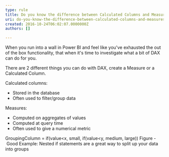 ```yaml
---
type: rule
title: Do you know the difference between Calculated Columns and Measures in Power BI?
uri: do-you-know-the-difference-between-calculated-columns-and-measures-in-power-bi
created: 2016-10-24T06:02:07.0000000Z
authors: []

---
```


When you run into a wall in Power BI and feel like you've exhausted the out of the box functionality, that when it's time to investigate what a bit of DAX can do for you. 
 
There are 2 different things you can do with DAX, create a Measure or a Calculated Column.

Calculated columns:

- Stored in the database
- Often used to filter/group data




Measures:



- Computed on aggregates of values
- Computed at query time
- Often used to give a numerical metric





GroupingColumn = if(value&lt;x, small, if(value&lt;y, medium, large))
Figure - Good Example: Nested if statements are a great way to split up your data into groups
